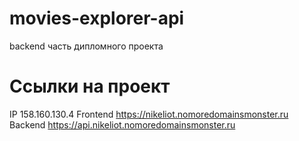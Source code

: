 # movies-explorer-api
backend часть дипломного проекта
# Ссылки на проект
IP 158.160.130.4
Frontend https://nikeliot.nomoredomainsmonster.ru
Backend https://api.nikeliot.nomoredomainsmonster.ru

